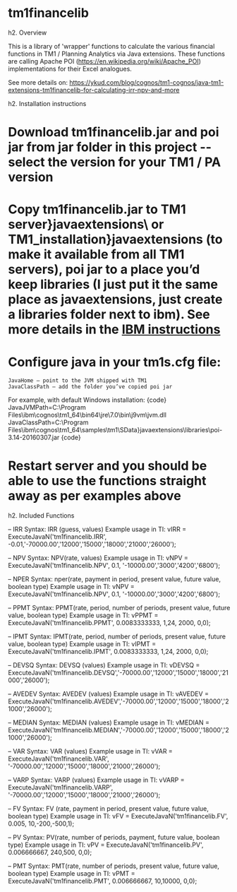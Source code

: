 # tm1financelib

h2. Overview

This is a library of 'wrapper' functions to calculate the various financial functions in TM1 / Planning Analytics via Java extensions. These functions are calling Apache POI (https://en.wikipedia.org/wiki/Apache_POI) implementations for their Excel analogues.

See more details on:
https://ykud.com/blog/cognos/tm1-cognos/java-tm1-extensions-tm1financelib-for-calculating-irr-npv-and-more

h2. Installation instructions

# Download tm1financelib.jar and poi jar from jar folder in this project -- select the version for your TM1 / PA version
# Copy tm1financelib.jar to TM1 server\}javaextensions\ or TM1_installation\}javaextensions (to make it available from all TM1 servers), poi jar to a place you’d keep libraries (I just put it the same place as javaextensions, just create a libraries folder next to ibm). See more details in the [IBM instructions](http://www.ibm.com/support/knowledgecenter/?lang=en#!/SS9RXT_10.3.0/com.ibm.swg.ba.cognos.tm1_turb.10.3.0.doc/c_tm1_enabling_configuring_java_extensions.html)
# Configure java in your tm1s.cfg file:
    JavaHome — point to the JVM shipped with TM1
    JavaClassPath — add the folder you’ve copied poi jar
 For example, with default Windows installation:
    {code}
    JavaJVMPath=C:\Program Files\ibm\cognos\tm1_64\bin64\jre\7.0\bin\j9vm\jvm.dll
    JavaClassPath=C:\Program Files\ibm\cognos\tm1_64\samples\tm1\SData\}javaextensions\libraries\poi-3.14-20160307.jar
    {code}
# Restart server and you should be able to use the functions straight away as per examples above



h2. Included Functions

– IRR
Syntax: IRR (guess, values)
Example usage in TI:
vIRR = ExecuteJavaN('tm1financelib.IRR', -0.01,'-70000.00','12000','15000','18000','21000','26000');

– NPV
Syntax: NPV(rate, values)
Example usage in TI:
vNPV = ExecuteJavaN('tm1financelib.NPV', 0.1, '-10000.00','3000','4200','6800');

– NPER
Syntax: nper(rate, payment in period, present value, future value, boolean type)
Example usage in TI:
vNPV =  ExecuteJavaN('tm1financelib.NPV', 0.1, '-10000.00','3000','4200','6800');

– PPMT
Syntax: PPMT(rate, period, number of periods, present value, future value, boolean type)
Example usage in TI:
vPPMT = ExecuteJavaN('tm1financelib.PPMT', 0.0083333333, 1,24, 2000, 0,0);

– IPMT
Syntax: IPMT(rate, period, number of periods, present value, future value, boolean type)
Example usage in TI:
vIPMT = ExecuteJavaN('tm1financelib.IPMT', 0.0083333333, 1,24, 2000, 0,0);

– DEVSQ
Syntax: DEVSQ (values)
Example usage in TI:
vDEVSQ = ExecuteJavaN('tm1financelib.DEVSQ','-70000.00','12000','15000','18000','21000','26000');

– AVEDEV
Syntax: AVEDEV (values)
Example usage in TI:
vAVEDEV = ExecuteJavaN('tm1financelib.AVEDEV','-70000.00','12000','15000','18000','21000','26000');

– MEDIAN
Syntax: MEDIAN (values)
Example usage in TI:
vMEDIAN = ExecuteJavaN('tm1financelib.MEDIAN','-70000.00','12000','15000','18000','21000','26000');

– VAR
Syntax: VAR (values)
Example usage in TI:
vVAR = ExecuteJavaN('tm1financelib.VAR', '-70000.00','12000','15000','18000','21000','26000');

– VARP
Syntax: VARP (values)
Example usage in TI:
vVARP = ExecuteJavaN('tm1financelib.VARP', '-70000.00','12000','15000','18000','21000','26000');

– FV
Syntax: FV (rate, payment in period, present value, future value, boolean type)
Example usage in TI:
vFV = ExecuteJavaN('tm1financelib.FV', 0.005, 10,-200,-500,1);

– PV
Syntax: PV(rate, number of periods, payment, future value, boolean type)
Example usage in TI:
vPV = ExecuteJavaN('tm1financelib.PV', 0.006666667, 240,500, 0,0);

– PMT
Syntax: PMT(rate, number of periods, present value, future value, boolean type)
Example usage in TI:
vPMT = ExecuteJavaN('tm1financelib.PMT', 0.006666667, 10,10000, 0,0);